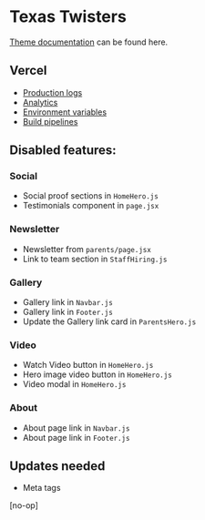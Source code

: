 # Texas Twisters

[Theme documentation](https://gist.github.com/austintoddj/3ba694ec4188dc89ece007a4b03a6335) can be found here.

## Vercel

- [Production logs](https://vercel.com/austintoddj/texastwisters/logs?page=1&timeline=past30Minutes&startDate=1692278653700&endDate=1692280453700)
- [Analytics](https://vercel.com/austintoddj/texastwisters/analytics)
- [Environment variables](https://vercel.com/austintoddj/texastwisters/settings/environment-variables)
- [Build pipelines](https://vercel.com/austintoddj/texastwisters/deployments)

## Disabled features:

### Social

- Social proof sections in `HomeHero.js`
- Testimonials component in `page.jsx`

### Newsletter

- Newsletter from `parents/page.jsx`
- Link to team section in `StaffHiring.js`

### Gallery

- Gallery link in `Navbar.js`
- Gallery link in `Footer.js`
- Update the Gallery link card in `ParentsHero.js`

### Video

- Watch Video button in `HomeHero.js`
- Hero image video button in `HomeHero.js`
- Video modal in `HomeHero.js`

### About

- About page link in `Navbar.js`
- About page link in `Footer.js`

## Updates needed

- Meta tags

[no-op]
